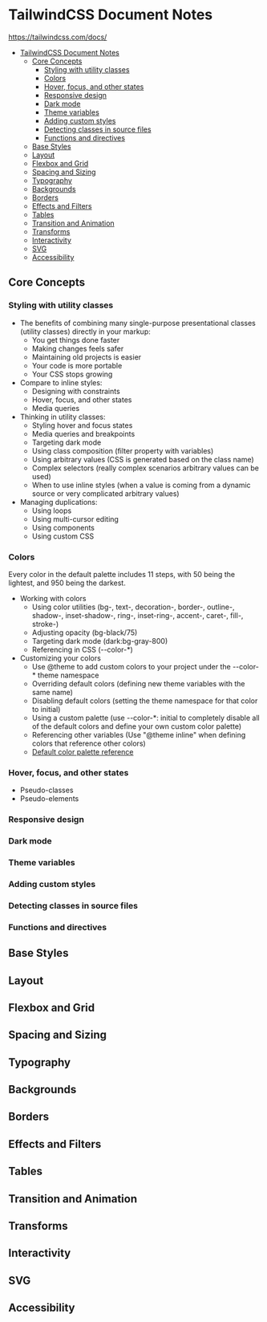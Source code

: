 # TailwindCSS Document Notes

https://tailwindcss.com/docs/

- [TailwindCSS Document Notes](#tailwindcss-document-notes)
  - [Core Concepts](#core-concepts)
    - [Styling with utility classes](#styling-with-utility-classes)
    - [Colors](#colors)
    - [Hover, focus, and other states](#hover-focus-and-other-states)
    - [Responsive design](#responsive-design)
    - [Dark mode](#dark-mode)
    - [Theme variables](#theme-variables)
    - [Adding custom styles](#adding-custom-styles)
    - [Detecting classes in source files](#detecting-classes-in-source-files)
    - [Functions and directives](#functions-and-directives)
  - [Base Styles](#base-styles)
  - [Layout](#layout)
  - [Flexbox and Grid](#flexbox-and-grid)
  - [Spacing and Sizing](#spacing-and-sizing)
  - [Typography](#typography)
  - [Backgrounds](#backgrounds)
  - [Borders](#borders)
  - [Effects and Filters](#effects-and-filters)
  - [Tables](#tables)
  - [Transition and Animation](#transition-and-animation)
  - [Transforms](#transforms)
  - [Interactivity](#interactivity)
  - [SVG](#svg)
  - [Accessibility](#accessibility)

## Core Concepts

### Styling with utility classes

- The benefits of combining many single-purpose presentational classes (utility classes) directly in your markup:
  - You get things done faster
  - Making changes feels safer
  - Maintaining old projects is easier
  - Your code is more portable
  - Your CSS stops growing
- Compare to inline styles:
  - Designing with constraints
  - Hover, focus, and other states
  - Media queries
- Thinking in utility classes:
  - Styling hover and focus states
  - Media queries and breakpoints
  - Targeting dark mode
  - Using class composition (filter property with variables)
  - Using arbitrary values (CSS is generated based on the class name)
  - Complex selectors (really complex scenarios arbitrary values can be used)
  - When to use inline styles (when a value is coming from a dynamic source or very complicated arbitrary values)
- Managing duplications:
  - Using loops
  - Using multi-cursor editing
  - Using components
  - Using custom CSS

### Colors

Every color in the default palette includes 11 steps, with 50 being the lightest, and 950 being the darkest.

- Working with colors
  - Using color utilities (bg-, text-, decoration-, border-, outline-, shadow-, inset-shadow-, ring-, inset-ring-, accent-, caret-, fill-, stroke-)
  - Adjusting opacity (bg-black/75)
  - Targeting dark mode (dark:bg-gray-800)
  - Referencing in CSS (--color-\*)
- Customizing your colors
  - Use @theme to add custom colors to your project under the --color-\* theme namespace
  - Overriding default colors (defining new theme variables with the same name)
  - Disabling default colors (setting the theme namespace for that color to initial)
  - Using a custom palette (use --color-\*: initial to completely disable all of the default colors and define your own custom color palette)
  - Referencing other variables (Use "@theme inline" when defining colors that reference other colors)
  - [Default color palette reference](https://tailwindcss.com/docs/colors#default-color-palette-reference)

### Hover, focus, and other states

- Pseudo-classes
- Pseudo-elements

### Responsive design

### Dark mode

### Theme variables

### Adding custom styles

### Detecting classes in source files

### Functions and directives

## Base Styles

## Layout

## Flexbox and Grid

## Spacing and Sizing

## Typography

## Backgrounds

## Borders

## Effects and Filters

## Tables

## Transition and Animation

## Transforms

## Interactivity

## SVG

## Accessibility
